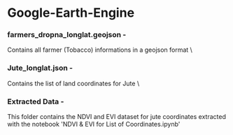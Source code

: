 # Google-Earth-Engine


### farmers_dropna_longlat.geojson - 
Contains all farmer (Tobacco) informations in a geojson format \
### Jute_longlat.json - 
Contains the list of land coordinates for Jute \

### Extracted Data - 
This folder contains the NDVI and EVI dataset for jute coordinates extracted with the notebook 'NDVI & EVI for List of Coordinates.ipynb'
